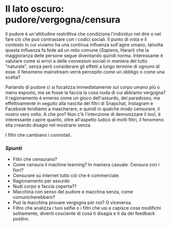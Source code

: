 # Il lato oscuro: pudore/vergogna/censura

Il pudore è un'attitudine restrittiva che condiziona l'individuo nel dire o nel fare ciò che può contrastare con i codici sociali. Il punto di vista e il contesto in cui viviamo  ha una continua influenza sull'agire umano, talvolta questa influenza fa fede ad un mito comune (*Sapiens*, Harari) che la maggioranza delle persone segue diventando quindi norma. Interessante è valutare come si arrivi a delle convezioni sociali in maniera del tutto "naturale", senza però considerare gli effetti a lungo termine di ognuno di esse. Il fenomeno mainstream verrà percepito come un obbligo o come una scelta?

Parlando di pudore ci si focalizza immediatamente sul corpo umano più o meno esposto, ma se fosse la faccia la cosa nuda di cui abbiamo vergogna? Il ragionamento è emerso come un gioco dell'assurdo, del paradosso, ma effettivamente in seguito alla nascita dei filtri di Snapchat, Instagram e Facebook tendiamo a mascherare, e quindi in qualche modo censurare, il nostro vero volto. A che pro? Non c'è l'intenzione di demonizzare il tool, è interessante capire quanto, oltre all'aspetto ludico di molti filtri, il fenomeno stia creando disagio nel mostrarsi senza.

I filtri che cambiano i connotati.


### *Spunti*
- Filtri che censurano?
- Come censura il machine learning? In maniera casuale. Censura con i fiori?
- Censurare su internet tutto ciò che è commerciale.
- Ragionamento per assurdo
- Nudi corpo e faccia coperta??
- Macchina con senso del pudore e macchna senza, come comunicherebbero? 
- Può la macchina provare vergogna per noi? O viceversa.
- Filtro che analizza i tuoi selfie o i filtri che usi e capisce cosa modifichi solitamente, diventi cosciente di cosa ti disagia e ti da dei feedback positivi.
